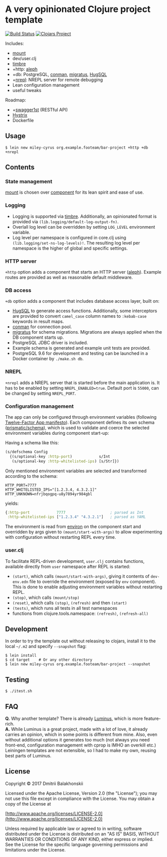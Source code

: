 # A very opinionated Clojure project template

[![Build Status](https://travis-ci.org/dryewo/miley-cyrus.svg?branch=master)](https://travis-ci.org/dryewo/miley-cyrus)
[![Clojars Project](https://img.shields.io/clojars/v/miley-cyrus/lein-template.svg)](https://clojars.org/miley-cyrus/lein-template)

Includes:

* [mount](https://github.com/tolitius/mount)
* dev/user.clj
* [timbre](https://github.com/ptaoussanis/timbre)
* +http: [aleph](https://github.com/ztellman/aleph)
* +db: PostgreSQL, [conman](https://github.com/luminus-framework/conman), [migratus](https://github.com/yogthos/migratus), [HugSQL](https://www.hugsql.org/)
* +[nrepl](https://github.com/clojure/tools.nrepl): NREPL server for remote debugging
* Lean configuration management
* useful tweaks

Roadmap:

* +[swagger1st](https://github.com/zalando-stups/swagger1st) (RESTful API)
* [Hystrix](https://github.com/Netflix/Hystrix/tree/master/hystrix-contrib/hystrix-clj)
* Dockerfile

## Usage

```
$ lein new miley-cyrus org.example.footeam/bar-project +http +db +nrepl
```

## Contents

### State management

[mount](https://github.com/tolitius/mount) is chosen over [component](https://github.com/stuartsierra/component)
for its lean spirit and ease of use.

### Logging

* Logging is supported via [timbre](https://github.com/ptaoussanis/timbre). Additionally, an opinionated format is provided
via `(lib.logging/default-log-output-fn)`.
* Overlall log level can be overridden by setting `LOG_LEVEL` environment variable.
* Log level per namespace is configured in core.clj using `(lib.logging/set-ns-log-levels)!`. The resulting log level 
per namespace is the higher of global and specific settings.

### HTTP server

`+http` option adds a component that starts an HTTP server ([aleph](https://github.com/ztellman/aleph)).
Example routes are provided as well as reasonable default middleware.

### DB access

`+db` option adds a component that includes database access layer, built on:

* [HugSQL](https://www.hugsql.org/) to generate access functions. Additionally, some interceptors are provided
  to convert `camel_case` column names to `:kebab-case` keywords in result maps.
* [conman](https://github.com/luminus-framework/conman) for connection pool.
* [migratus](https://github.com/yogthos/migratus) for schema migrations.
  Migrations are always applied when the DB component starts up.
* PostgreSQL JDBC driver is included.
* Example schema is generated and example unit tests are provided.
* PostgreSQL 9.6 for development and testing can be launched in a Docker container by `./make.sh db`.

### NREPL

`+nrepl` adds a NREPL server that is started before the main application is. It has to be enabled
by setting `NREPL_ENABLED=true`. Default port is `55000`, can be changed by setting `NREPL_PORT`. 

### Configuration management

The app can only be configured through environment variables
(following [Twelve-Factor App manifesto](https://12factor.net/config)).
Each component defines its own schema ([prismatic/schema](https://github.com/plumatic/schema)), which is used to 
validate and coerce the selected environment variables during component start-up:

Having a schema like this:
```clj
(s/defschema Config
  {(s/optional-key :http-port)            s/Int
   (s/optional-key :http-whitelisted-ips) [s/Str]})
```

Only mentioned environment variables are selected and transformed according to the schema:

```
HTTP_PORT=7777
HTTP_WHITELISTED_IPS="[1.2.3.4, 4.3.2.1]"
HTTP_UNKNOWN=nfrjbqogpq-u8y7894yr984gbl
```

yields:

```clj
{:http-port            7777                    ; parsed as Int
 :http-whitelisted-ips ["1.2.3.4" "4.3.2.1"]   ; parsed as YAML
```

The environment is read from [environ](https://github.com/weavejester/environ) on the component start and overridden
by args given to `(mount/start-with-args)` to allow experimenting with configuration without restarting REPL every time.

### user.clj

To facilitate REPL-driven development, `user.clj` contains functions, available directly from `user` namespace after REPL is started:

* `(start)`, which calls `(mount/start-with-args)`, giving it contents of `dev-env.edn` file to override the environment (exposed by `env` component).
  This is done to enable adjusting environment variables without restarting REPL.
* `(stop)`, which calls `(mount/stop)`
* `(reset)`, which calls `(stop)`, `(refresh)` and then `(start)`
* `(tests)`, which runs all tests in all test namespaces
* functions from clojure.tools.namespace: `(refresh)`, `(refresh-all)`

## Development

In order to try the template out without releasing to clojars, install it to the local `~/.m2` and specify `--snapshot` flag:

```
$ lein install
$ cd target    # Or any other directory
$ lein new miley-cyrus org.example.footeam/bar-project --snapshot
```

## Testing

```
$ ./itest.sh
```

## FAQ

**Q.** Why another template? There is already [Luminus](https://github.com/luminus-framework/luminus-template), which is more feature-rich.  
**A.** While Luminus is a great project, made with a lot of love, it already carries an opinion, which in some points is 
 different from mine. Also, even without additional options it generates too much (not always you need front-end, configuration management with cprop is IMHO an overkill etc.)
 Leiningen templates are not extensible, so I had to make my own, reusing best parts of Luminus.

## License

Copyright © 2017 Dmitrii Balakhonskii

Licensed under the Apache License, Version 2.0 (the "License");
you may not use this file except in compliance with the License.
You may obtain a copy of the License at

   [http://www.apache.org/licenses/LICENSE-2.0](http://www.apache.org/licenses/LICENSE-2.0)

Unless required by applicable law or agreed to in writing, software
distributed under the License is distributed on an "AS IS" BASIS,
WITHOUT WARRANTIES OR CONDITIONS OF ANY KIND, either express or implied.
See the License for the specific language governing permissions and
limitations under the License.
